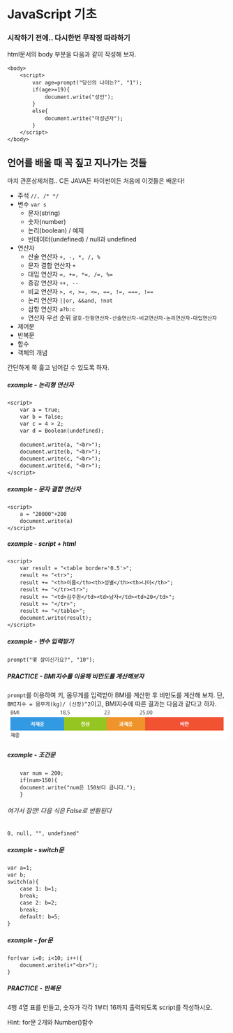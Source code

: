 # JavaScript 기초

### 시작하기 전에.. 다시한번 무작정 따라하기
html문서의 body 부분을 다음과 같이 작성해 보자.
```
<body>
    <script>
        var age=prompt("당신의 나이는?", "1");
        if(age>=19){
            document.write("성인");
        }
        else{
            document.write("미성년자");
        }
    </script>
</body>
```
## 언어를 배울 때 꼭 짚고 지나가는 것들
마치 관혼상제처럼.. C든 JAVA든 파이썬이든 처음에 이것들은 배운다!
+ 주석 `//, /* */`
+ 변수 `var s`
    - 문자(string)
    - 숫자(number)
    - 논리(boolean) / 예제
    - 빈데이터(undefined) / null과 undefined
+ 연산자
    - 산술 연산자 `+, -, *, /, %`
    - 문자 결합 연산자 `+`
    - 대입 연산자 `=, +=, *=, /=, %=`
    - 증감 연산자 `++, --`
    - 비교 연산자 `>, <, >=, <=, ==, !=, ===, !==`
    - 논리 연산자 `||or, &&and, !not`
    - 삼항 연산자 `a?b:c`
    - 연산자 우선 순위 `괄호-단항연산자-산술연산자-비교연산자-논리연산자-대입연산자`
+ 제어문
+ 반복문
+ 함수
+ 객체의 개념

간단하게 쭉 훑고 넘어갈 수 있도록 하자.

##### example - 논리형 연산자
```
<script>
    var a = true;
    var b = false;
    var c = 4 > 2;
    var d = Boolean(undefined);

    document.write(a, "<br>");
    document.write(b, "<br>");
    document.write(c, "<br>");
    document.write(d, "<br>");
</script>
```
##### example - 문자 결합 연산자
```
<script>
    a = "20000"+200
    document.write(a)
</script>
```

##### example - script + html
```
<script>
    var result = "<table border='0.5'>";
    result += "<tr>";
    result += "<th>이름</th><th>성별</th><th>나이</th>";
    result += "</tr><tr>";
    result += "<td>김주원</td><td>남자</td><td>20</td>";
    result += "</tr>";
    result += "</table>";
    document.write(result);
</script>
```
##### example - 변수 입력받기
```
prompt("몇 살이신가요?", "10");
```

##### PRACTICE - BMI지수를 이용해 비만도를 계산해보자
`prompt`를 이용하여 키, 몸무게를 입력받아 BMI를 계산한 후 비만도를 계산해 보자.
단, `BMI지수 = 몸무게(kg)/ (신장)^2`이고, BMI지수에 따른 결과는 다음과 같다고 하자.
![BMI](./statics/classdata/bmi.PNG)

##### example - 조건문
```
    var num = 200;
    if(num>150){
    document.write("num은 150보다 큽니다.");
    }
```

###### 여기서 잠깐! 다음 식은 False로 반환된다
`0, null, "", undefined"`

##### example - switch문
```
var a=1;
var b;
switch(a){
    case 1: b=1;
    break;
    case 2: b=2;
    break;
    default: b=5;
}
```

##### example - for문
```
for(var i=0; i<10; i++){
    document.write(i+"<br>");
}
```

##### PRACTICE - 반복문
4행 4열 표를 만들고, 숫자가 각각 1부터 16까지 출력되도록 script를 작성하시오.

Hint: for문 2개와 Number()함수